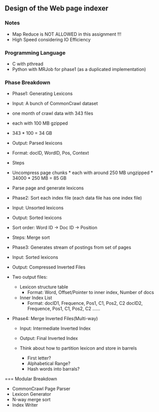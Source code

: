 ## Design of the Web page indexer

### Notes
 * Map Reduce is NOT ALLOWED in this assignment !!!
 * High Speed considering IO Efficiency


### Programming Language
 * C with pthread
 * Python with MRJob for phase1 (as a duplicated implementation)


### Phase Breakdown
 * Phase1: Generating Lexicons
  * Input: A bunch of CommonCrawl dataset
   * one month of crawl data with 343 files
   * each with 100 MB gzipped
   * 343 * 100 = 34 GB
  * Output: Parsed lexicons

  * Format: docID, WordID, Pos, Context

  * Steps
   * Uncompress page chunks
    * each with around 250 MB ungzipped
    * 34000 * 250 MB = 85 GB
   * Parse page and generate lexicons

 * Phase2: Sort each index file (each data file has one index file)
  * Input: Unsorted lexicons
  * Output: Sorted lexicons

  * Sort order: Word ID -> Doc ID -> Position

  * Steps: Merge sort

 * Phase3: Generates stream of postings from set of pages
  * Input: Sorted lexicons
  * Output: Compressed Inverted Files

  * Two output files:
    * Lexicon structure table
      * Format: Word, Offset/Pointer to inner index, Number of docs
    * Inner Index List
      * Format: docID1, Frequence, Pos1, C1, Pos2, C2
                docID2, Frequence, Pos1, C1, Pos2, C2
                ......

* Phase4: Merge Inverted Files(Multi-way)
  * Input: Intermediate Inverted Index
  * Output: Final Inverted Index

  * Think about how to partition lexicon and store in barrels
    * First letter?
    * Alphabetical Range?
    * Hash words into barrals?


=== Modular Breakdown
 * CommonCrawl Page Parser
 * Lexicon Generator
 * N-way merge sort
 * Index Writer

